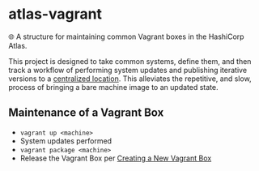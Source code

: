 # atlas-vagrant
:globe_with_meridians: A structure for maintaining common Vagrant boxes in the HashiCorp Atlas.

This project is designed to take common systems, define them, and then track a workflow of performing system updates and publishing iterative versions to a [centralized location](https://atlas.hashicorp.com/devopsgroup-io). This alleviates the repetitive, and slow, process of bringing a bare machine image to an updated state.

## Maintenance of a Vagrant Box
* `vagrant up <machine>`
* System updates performed
* `vagrant package <machine>`
* Release the Vagrant Box per [Creating a New Vagrant Box](https://vagrantcloud.com/help/vagrant/boxes/create)
